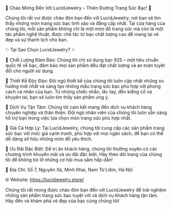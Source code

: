 🌟 Chào Mừng Đến Với LucidJewelry – Thiên Đường Trang Sức Bạc! 🌟

Chúng tôi rất vui được chào đón bạn đến với LucidJewelry, nơi bạn sẽ tìm thấy những món trang sức bạc tinh xảo và đẳng cấp nhất. Tại cửa hàng của chúng tôi, mỗi sản phẩm không chỉ là một món đồ trang sức mà còn là một tác phẩm nghệ thuật, được chế tác từ bạc chất lượng cao để mang lại vẻ đẹp và sự thanh lịch cho bạn.

✨ Tại Sao Chọn LucidJewelry? ✨

🔹 Chất Lượng Đảm Bảo: Chúng tôi chỉ sử dụng bạc 925 – một tiêu chuẩn quốc tế về bạc, đảm bảo mọi sản phẩm đều đạt chất lượng và an toàn tuyệt đối cho người sử dụng.

🔹 Thiết Kế Độc Đáo: Đội ngũ thiết kế của chúng tôi luôn cập nhật những xu hướng mới nhất và sáng tạo những mẫu trang sức bạc phù hợp với phong cách cá nhân của bạn. Từ những chiếc nhẫn, lắc tay, đến kiềng cổ và khuyên tai, bạn sẽ luôn tìm thấy sản phẩm ưng ý.

🔹 Dịch Vụ Tận Tâm: Chúng tôi cam kết mang đến dịch vụ khách hàng chuyên nghiệp và thân thiện. Đội ngũ nhân viên của chúng tôi luôn sẵn sàng hỗ trợ bạn trong việc lựa chọn món trang sức phù hợp nhất.

🔹 Giá Cả Hợp Lý: Tại LucidJewelry, chúng tôi cung cấp các sản phẩm trang sức bạc với mức giá cạnh tranh, phù hợp với mọi ngân sách, để bạn có thể dễ dàng sở hữu những món đồ yêu thích.

🎁 Ưu Đãi Đặc Biệt: Để tri ân khách hàng, chúng tôi thường xuyên có các chương trình khuyến mãi và ưu đãi đặc biệt. Hãy theo dõi trang của chúng tôi để không bỏ lỡ những cơ hội mua sắm hấp dẫn!

📍 Địa Chỉ: Số 7, Nguyên Xá, Minh Khai, Nam Từ Liêm, Hà Nội

🌐 Website: https://lucidjewelry.store/


Chúng tôi rất mong được chào đón bạn đến với LucidJewelry để trải nghiệm những sản phẩm trang sức bạc tuyệt vời và dịch vụ khách hàng tận tâm. Hãy đến và khám phá vẻ đẹp của bạc cùng chúng tôi!
